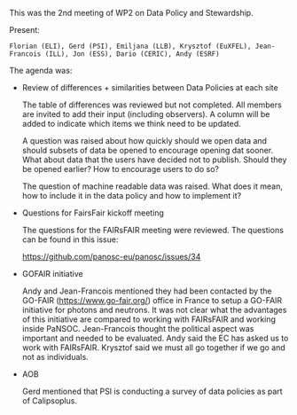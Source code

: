 This was the 2nd meeting of WP2 on Data Policy and Stewardship.

Present:

    Florian (ELI), Gerd (PSI), Emiljana (LLB), Krysztof (EuXFEL), Jean-Francois (ILL), Jon (ESS), Dario (CERIC), Andy (ESRF)

The agenda was:

* Review of differences + similarities between Data Policies at each site

    The table of differences was reviewed but not completed. All members are invited to add their input (including observers). A column will be added to indicate which items we think need to be updated.

    A question was raised about how quickly should we open data and should subsets of data be opened to encourage opening dat sooner. What about data that the users have decided not to publish. Should they be opened earlier? How to encourage users to do so?

    The question of machine readable data was raised. What does it mean, how to include it in the data policy and how to implement it?
    

* Questions for FairsFair kickoff meeting

    The questions for the FAIRsFAIR meeting were reviewed. The questions can be found in this issue:

    https://github.com/panosc-eu/panosc/issues/34

* GOFAIR initiative

    Andy and Jean-Francois mentioned they had been contacted by the GO-FAIR (https://www.go-fair.org/) office in France to setup a GO-FAIR initiative for photons and neutrons. It was not clear what the advantages of this initiative are compared to working with FAIRsFAIR and working inside PaNSOC. Jean-Francois thought the political aspect was important and needed to be evaluated. Andy said the EC has asked us to work with FAIRsFAIR. Krysztof said we must all go together if we go and not as individuals.

* AOB

    Gerd mentioned that PSI is conducting a survey of data policies as part of Calipsoplus.